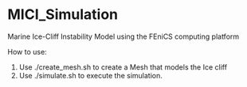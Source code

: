 # MICI_Simulation
Marine Ice-Cliff Instability Model using the FEniCS computing platform

How to use:
<ol>
<li> Use ./create_mesh.sh to create a Mesh that models the Ice cliff </li>
<li> Use ./simulate.sh to execute the simulation. </li>
</ol>
